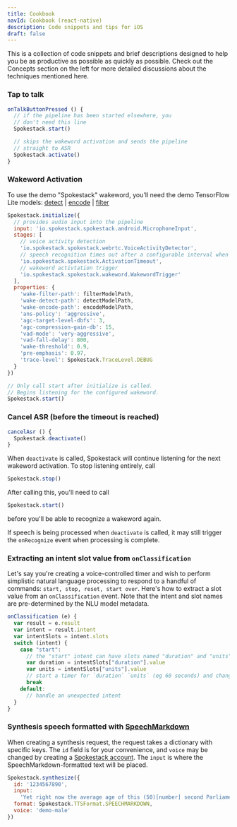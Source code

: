 ```yaml
---
title: Cookbook
navId: Cookbook (react-native)
description: Code snippets and tips for iOS
draft: false
---
```


This is a collection of code snippets and brief descriptions designed to help you be as productive as possible as quickly as possible. Check out the Concepts section on the left for more detailed discussions about the techniques mentioned here.

### Tap to talk

```javascript
onTalkButtonPressed () {
  // if the pipeline has been started elsewhere, you
  // don't need this line
  Spokestack.start()

  // skips the wakeword activation and sends the pipeline
  // straight to ASR
  Spokestack.activate()
}
```

### Wakeword Activation

To use the demo "Spokestack" wakeword, you'll need the demo TensorFlow Lite models: [detect](https://d3dmqd7cy685il.cloudfront.net/model/wake/spokestack/detect.lite) | [encode](https://d3dmqd7cy685il.cloudfront.net/model/wake/spokestack/encode.lite) | [filter](https://d3dmqd7cy685il.cloudfront.net/model/wake/spokestack/filter.lite)

```javascript
Spokestack.initialize({
  // provides audio input into the pipeline
  input: 'io.spokestack.spokestack.android.MicrophoneInput',
  stages: [
    // voice activity detection
    'io.spokestack.spokestack.webrtc.VoiceActivityDetector',
    // speech recognition times out after a configurable interval when voice is no longer detected
    'io.spokestack.spokestack.ActivationTimeout',
    // wakeword activtation trigger
    'io.spokestack.spokestack.wakeword.WakewordTrigger'
  ],
  properties: {
    'wake-filter-path': filterModelPath,
    'wake-detect-path': detectModelPath,
    'wake-encode-path': encodeModelPath,
    'ans-policy': 'aggressive',
    'agc-target-level-dbfs': 3,
    'agc-compression-gain-db': 15,
    'vad-mode': 'very-aggressive',
    'vad-fall-delay': 800,
    'wake-threshold': 0.9,
    'pre-emphasis': 0.97,
    'trace-level': Spokestack.TraceLevel.DEBUG
  }
})

// Only call start after initialize is called.
// Begins listening for the configured wakeword.
Spokestack.start()
```

### Cancel ASR (before the timeout is reached)

```javascript
cancelAsr () {
  Spokestack.deactivate()
}
```

When `deactivate` is called, Spokestack will continue listening for the next wakeword activation. To stop listening entirely, call

```javascript
Spokestack.stop()
```

After calling this, you'll need to call

```javascript
Spokestack.start()
```

before you'll be able to recognize a wakeword again.

If speech is being processed when `deactivate` is called, it may still trigger the `onRecognize` event when processing is complete.

### Extracting an intent slot value from `onClassification`

Let's say you're creating a voice-controlled timer and wish to perform simplistic natural language processing to respond to a handful of commands: `start, stop, reset, start over`. Here's how to extract a slot value from an `onClassification` event. Note that the intent and slot names are pre-determined by the NLU model metadata.

```javascript
onClassification (e) {
  var result = e.result
  var intent = result.intent
  var intentSlots = intent.slots
  switch (intent) {
    case "start":
      // the "start" intent can have slots named "duration" and "units"
      var duration = intentSlots["duration"].value
      var units = intentSlots["units"].value
      // start a timer for `duration` `units` (eg 60 seconds) and change the UI accordingly
      break
    default:
      // handle an unexpected intent
  }
}
```

### Synthesis speech formatted with [SpeechMarkdown](https://www.speechmarkdown.org/)

When creating a synthesis request, the request takes a dictionary with specific keys. The `id` field is for your convenience, and `voice` may be changed by creating a [Spokestack account](https://spokestack.io/account). The `input` is where the SpeechMarkdown-formatted text will be placed.

```javascript
Spokestack.synthesize({
  id: '1234567890',
  input:
    'Yet right now the average age of this (50)[number] second Parliament is (49)[number] years old, [1s] OK.',
  format: Spokestack.TTSFormat.SPEECHMARKDOWN,
  voice: 'demo-male'
})
```
